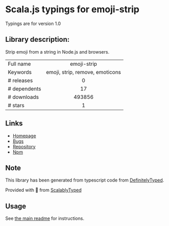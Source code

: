 
# Scala.js typings for emoji-strip

Typings are for version 1.0

## Library description:
Strip emoji from a string in Node.js and browsers.

|                    |                 |
| ------------------ | :-------------: |
| Full name          | emoji-strip |
| Keywords           | emoji, strip, remove, emoticons |
| # releases         | 0 |
| # dependents       | 17 |
| # downloads        | 493856 |
| # stars            | 1 |

## Links
- [Homepage](https://github.com/khalifenizar/emoji-strip)
- [Bugs](https://github.com/khalifenizar/emoji-strip/issues)
- [Repository](https://github.com/khalifenizar/emoji-strip)
- [Npm](https://www.npmjs.com/package/emoji-strip)
    


## Note
This library has been generated from typescript code from [DefinitelyTyped](https://definitelytyped.org).

Provided with :purple_heart: from [ScalablyTyped](https://github.com/oyvindberg/ScalablyTyped)

## Usage
See [the main readme](../../readme.md) for instructions.


